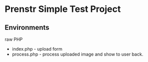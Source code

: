 # Prenstr Simple Test Project

## Environments
raw PHP
- index.php - upload form
- process.php - process uploaded image and show to user back.

